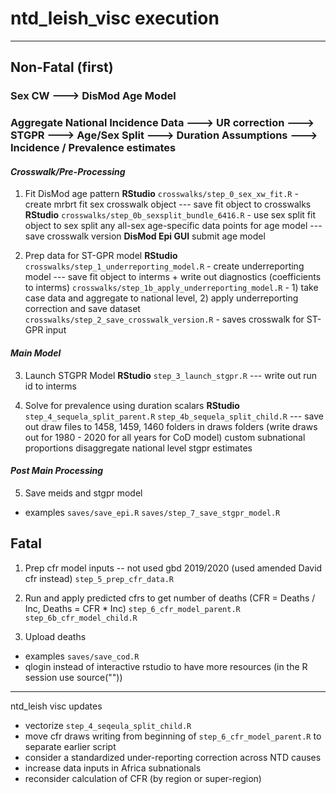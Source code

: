 # ntd_leish_visc execution
___

## Non-Fatal (first)

### Sex CW ---> DisMod Age Model
### Aggregate National Incidence Data ---> UR correction ---> STGPR ---> Age/Sex Split ---> Duration Assumptions ---> Incidence / Prevalence estimates

#### *Crosswalk/Pre-Processing*

1. Fit DisMod age pattern
**RStudio** `crosswalks/step_0_sex_xw_fit.R` - create mrbrt fit sex crosswalk object --- save fit object to crosswalks
**RStudio** `crosswalks/step_0b_sexsplit_bundle_6416.R` - use sex split fit object to sex split any all-sex age-specific data points for age model --- save crosswalk version **DisMod Epi GUI** submit age model 

2. Prep data for ST-GPR model
**RStudio** `crosswalks/step_1_underreporting_model.R` - create underreporting model --- save fit object to interms + write out diagnostics (coefficients to interms) `crosswalks/step_1b_apply_underreporting_model.R` - 1) take case data and aggregate to national level, 2) apply underreporting correction and save dataset `crosswalks/step_2_save_crosswalk_version.R` - saves crosswalk for ST-GPR input

#### *Main Model*
3. Launch STGPR Model
**RStudio** `step_3_launch_stgpr.R` --- write out run id to interms

4. Solve for prevalence using duration scalars
**RStudio** `step_4_sequela_split_parent.R` `step_4b_sequela_split_child.R` --- save out draw files to 1458, 1459, 1460 folders in draws folders (write draws out for 1980 - 2020 for all years for CoD model)
custom subnational proportions disaggregate national level stgpr estimates 

#### *Post Main Processing*
5. Save meids and stgpr model
- examples `saves/save_epi.R` `saves/step_7_save_stgpr_model.R`

## Fatal

1. Prep cfr model inputs -- not used gbd 2019/2020 (used amended David cfr instead)
`step_5_prep_cfr_data.R`

2. Run and apply predicted cfrs to get number of deaths (CFR = Deaths / Inc, Deaths = CFR * Inc)
`step_6_cfr_model_parent.R` `step_6b_cfr_model_child.R`

3. Upload deaths
- examples `saves/save_cod.R`
- qlogin instead of interactive rstudio to have more resources (in the R session use source("<filepath>"))
___
ntd_leish visc updates

- vectorize `step_4_seqeula_split_child.R`
- move cfr draws writing from beginning of `step_6_cfr_model_parent.R` to separate earlier script
- consider a standardized under-reporting correction across NTD causes
- increase data inputs in Africa subnationals
- reconsider calculation of CFR (by region or super-region)